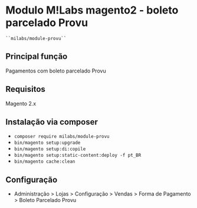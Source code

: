# Modulo M!Labs magento2 - boleto parcelado Provu

    ``milabs/module-provu``


## Principal função
Pagamentos com boleto parcelado Provu

## Requisitos
Magento 2.x

## Instalação via composer
 - `composer require milabs/module-provu`
 - `bin/magento setup:upgrade`
 - `bin/magento setup:di:copile`
 - `bin/magento setup:static-content:deploy -f pt_BR`
 - `bin/magento cache:clean`

## Configuração

 - Administração > Lojas > Configuração > Vendas > Forma de Pagamento > Boleto Parcelado Provu



